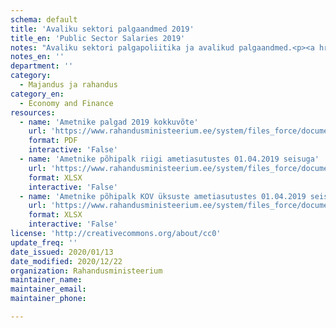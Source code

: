 ```yaml
---
schema: default
title: 'Avaliku sektori palgaandmed 2019'
title_en: 'Public Sector Salaries 2019'
notes: "Avaliku sektori palgapoliitika ja avalikud palgaandmed.<p><a href='https://www.rahandusministeerium.ee/et/riigi-personalipoliitika/palgapoliitika'>https://www.rahandusministeerium.ee/et/riigi-personalipoliitika/palgapoliitika</a></p>"
notes_en: ''
department: ''
category:
  - Majandus ja rahandus
category_en:
  - Economy and Finance
resources:
  - name: 'Ametnike palgad 2019 kokkuvõte'
    url: 'https://www.rahandusministeerium.ee/system/files_force/document_files/2019_ametnike_palkade_kokkuvote.pdf?download=1'
    format: PDF
    interactive: 'False'
  - name: 'Ametnike põhipalk riigi ametiasutustes 01.04.2019 seisuga'
    url: 'https://www.rahandusministeerium.ee/system/files_force/document_files/riik_pohipalk_01.04.2019.xlsx?download=1'
    format: XLSX
    interactive: 'False'
  - name: 'Ametnike põhipalk KOV üksuste ametiasutustes 01.04.2019 seisuga'
    url: 'https://www.rahandusministeerium.ee/system/files_force/document_files/kov_pohipalk_01.04.2019.xlsx?download=1'
    format: XLSX
    interactive: 'False'
license: 'http://creativecommons.org/about/cc0'
update_freq: ''
date_issued: 2020/01/13
date_modified: 2020/12/22
organization: Rahandusministeerium
maintainer_name: 
maintainer_email: 
maintainer_phone:

---
```

